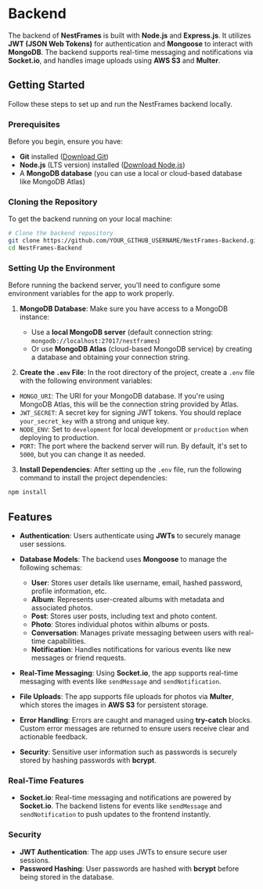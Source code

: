 # Backend

The backend of **NestFrames** is built with **Node.js** and **Express.js**. It utilizes **JWT (JSON Web Tokens)** for authentication and **Mongoose** to interact with **MongoDB**. The backend supports real-time messaging and notifications via **Socket.io**, and handles image uploads using **AWS S3** and **Multer**.

## Getting Started

Follow these steps to set up and run the NestFrames backend locally.

### Prerequisites
Before you begin, ensure you have:
- **Git** installed ([Download Git](https://git-scm.com/downloads))
- **Node.js** (LTS version) installed ([Download Node.js](https://nodejs.org/))
- A **MongoDB database** (you can use a local or cloud-based database like MongoDB Atlas)

### Cloning the Repository
To get the backend running on your local machine:
```sh
# Clone the backend repository
git clone https://github.com/YOUR_GITHUB_USERNAME/NestFrames-Backend.git
cd NestFrames-Backend
```
### Setting Up the Environment

Before running the backend server, you'll need to configure some environment variables for the app to work properly.

1. **MongoDB Database**: Make sure you have access to a MongoDB instance:
   - Use a **local MongoDB server** (default connection string: `mongodb://localhost:27017/nestframes`)
   - Or use **MongoDB Atlas** (cloud-based MongoDB service) by creating a database and obtaining your connection string.

2. **Create the `.env` File**: In the root directory of the project, create a `.env` file with the following environment variables:

- `MONGO_URI`: The URI for your MongoDB database. If you're using MongoDB Atlas, this will be the connection string provided by Atlas.
- `JWT_SECRET`: A secret key for signing JWT tokens. You should replace `your_secret_key` with a strong and unique key.
- `NODE_ENV`: Set to `development` for local development or `production` when deploying to production.
- `PORT`: The port where the backend server will run. By default, it's set to `5000`, but you can change it as needed.

3. **Install Dependencies**: After setting up the `.env` file, run the following command to install the project dependencies:

```sh
npm install
```
## Features

- **Authentication**: Users authenticate using **JWTs** to securely manage user sessions.
- **Database Models**: The backend uses **Mongoose** to manage the following schemas:
  - **User**: Stores user details like username, email, hashed password, profile information, etc.
  - **Album**: Represents user-created albums with metadata and associated photos.
  - **Post**: Stores user posts, including text and photo content.
  - **Photo**: Stores individual photos within albums or posts.
  - **Conversation**: Manages private messaging between users with real-time capabilities.
  - **Notification**: Handles notifications for various events like new messages or friend requests.
  
- **Real-Time Messaging**: Using **Socket.io**, the app supports real-time messaging with events like `sendMessage` and `sendNotification`.
  
- **File Uploads**: The app supports file uploads for photos via **Multer**, which stores the images in **AWS S3** for persistent storage.

- **Error Handling**: Errors are caught and managed using **try-catch** blocks. Custom error messages are returned to ensure users receive clear and actionable feedback.

- **Security**: Sensitive user information such as passwords is securely stored by hashing passwords with **bcrypt**.

### Real-Time Features

- **Socket.io**: Real-time messaging and notifications are powered by **Socket.io**. The backend listens for events like `sendMessage` and `sendNotification` to push updates to the frontend instantly.

### Security

- **JWT Authentication**: The app uses JWTs to ensure secure user sessions.
- **Password Hashing**: User passwords are hashed with **bcrypt** before being stored in the database.
